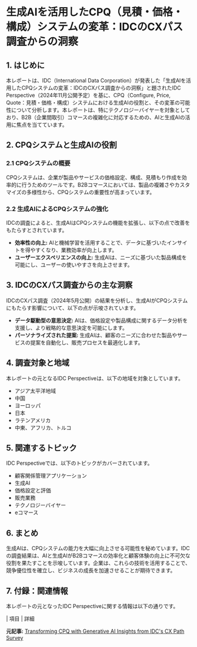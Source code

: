 # 生成AIを活用したCPQ（見積・価格・構成）システムの変革：IDCのCXパス調査からの洞察

## 1. はじめに

本レポートは、IDC（International Data Corporation）が発表した「生成AIを活用したCPQシステムの変革：IDCのCXパス調査からの洞察」と題されたIDC Perspective（2024年11月公開予定）を基に、CPQ（Configure, Price, Quote：見積・価格・構成）システムにおける生成AIの役割と、その変革の可能性について分析します。本レポートは、特にテクノロジーバイヤーを対象としており、B2B（企業間取引）コマースの複雑化に対応するための、AIと生成AIの活用に焦点を当てています。

## 2. CPQシステムと生成AIの役割

### 2.1 CPQシステムの概要

CPQシステムは、企業が製品やサービスの価格設定、構成、見積もり作成を効率的に行うためのツールです。B2Bコマースにおいては、製品の複雑さやカスタマイズの多様性から、CPQシステムの重要性が高まっています。

### 2.2 生成AIによるCPQシステムの強化

IDCの調査によると、生成AIはCPQシステムの機能を拡張し、以下の点で改善をもたらすとされています。

* **効率性の向上:** AIと機械学習を活用することで、データに基づいたインサイトを得やすくなり、業務効率が向上します。
* **ユーザーエクスペリエンスの向上:** 生成AIは、ニーズに基づいた製品構成を可能にし、ユーザーの使いやすさを向上させます。

## 3. IDCのCXパス調査からの主な洞察

IDCのCXパス調査（2024年5月公開）の結果を分析し、生成AIがCPQシステムにもたらす影響について、以下の点が示唆されています。

* **データ駆動型の意思決定:** AIは、価格設定や製品構成に関するデータ分析を支援し、より戦略的な意思決定を可能にします。
* **パーソナライズされた提案:** 生成AIは、顧客のニーズに合わせた製品やサービスの提案を自動化し、販売プロセスを最適化します。

## 4. 調査対象と地域

本レポートの元となるIDC Perspectiveは、以下の地域を対象としています。

* アジア太平洋地域
* 中国
* ヨーロッパ
* 日本
* ラテンアメリカ
* 中東、アフリカ、トルコ

## 5. 関連するトピック

IDC Perspectiveでは、以下のトピックがカバーされています。

* 顧客関係管理アプリケーション
* 生成AI
* 価格設定と評価
* 販売業務
* テクノロジーバイヤー
* eコマース

## 6. まとめ

生成AIは、CPQシステムの能力を大幅に向上させる可能性を秘めています。IDCの調査結果は、AIと生成AIがB2Bコマースの効率化と顧客体験の向上に不可欠な役割を果たすことを示唆しています。企業は、これらの技術を活用することで、競争優位性を確立し、ビジネスの成長を加速させることが期待できます。

## 7. 付録：関連情報

本レポートの元となったIDC Perspectiveに関する情報は以下の通りです。

| 項目 | 詳細 

**元記事:** [Transforming CPQ with Generative AI Insights from IDC's CX Path Survey](https://my.idc.com/getdoc.jsp?containerId=US52637524)